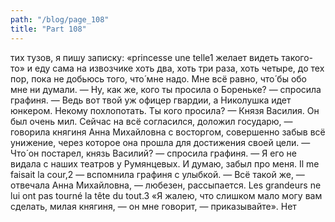 ```yaml
---
path: "/blog/page_108"
title: "Part 108"
---
```


тих тузов, я пишу записку: «princesse une telle1 желает видеть такого-то» и еду сама на извозчике хоть два, хоть три раза, хоть четыре, до тех пор, пока не добьюсь того, что́ мне надо. Мне всё равно, что́ бы обо мне ни думали.
— Ну, как же, кого ты просила о Бореньке? — спросила графиня. — Ведь вот твой уж офицер гвардии, а Николушка идет юнкером. Некому похлопотать. Ты кого просила?
— Князя Василия. Он был очень мил. Сейчас на всё согласился, доложил государю, — говорила княгиня Анна Михайловна с восторгом, совершенно забыв всё унижение, через которое она прошла для достижения своей цели.
— Что́ он постарел, князь Василий? — спросила графиня. — Я его не видала с наших театров у Румянцевых. И думаю, забыл про меня. Il me faisait la cour,2 — вспомнила графиня с улыбкой.
— Всё такой же, — отвечала Анна Михайловна, — любезен, рассыпается. Les grandeurs ne lui ont pas tourné la tête du tout.3 «Я жалею, что слишком мало могу вам сделать, милая княгиня, — он мне говорит, — приказывайте». Нет

